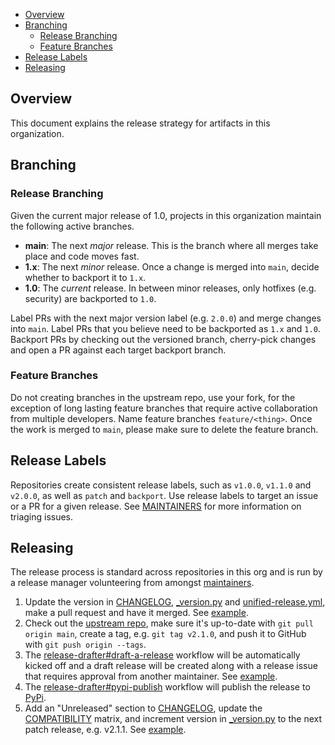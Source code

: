 - [Overview](#overview)
- [Branching](#branching)
  - [Release Branching](#release-branching)
  - [Feature Branches](#feature-branches)
- [Release Labels](#release-labels)
- [Releasing](#releasing)

## Overview

This document explains the release strategy for artifacts in this organization.

## Branching

### Release Branching

Given the current major release of 1.0, projects in this organization maintain the following active branches.

* **main**: The next _major_ release. This is the branch where all merges take place and code moves fast.
* **1.x**: The next _minor_ release. Once a change is merged into `main`, decide whether to backport it to `1.x`.
* **1.0**: The _current_ release. In between minor releases, only hotfixes (e.g. security) are backported to `1.0`.

Label PRs with the next major version label (e.g. `2.0.0`) and merge changes into `main`. Label PRs that you believe need to be backported as `1.x` and `1.0`. Backport PRs by checking out the versioned branch, cherry-pick changes and open a PR against each target backport branch.

### Feature Branches

Do not creating branches in the upstream repo, use your fork, for the exception of long lasting feature branches that require active collaboration from multiple developers. Name feature branches `feature/<thing>`. Once the work is merged to `main`, please make sure to delete the feature branch.

## Release Labels

Repositories create consistent release labels, such as `v1.0.0`, `v1.1.0` and `v2.0.0`, as well as `patch` and `backport`. Use release labels to target an issue or a PR for a given release. See [MAINTAINERS](MAINTAINERS.md#triage-open-issues) for more information on triaging issues.

## Releasing

The release process is standard across repositories in this org and is run by a release manager volunteering from amongst [maintainers](MAINTAINERS.md).

1. Update the version in [CHANGELOG](CHANGELOG.md), [_version.py](opensearchpy/_version.py) and [unified-release.yml](.github/workflows/unified-release.yml), make a pull request and have it merged. See [example](https://github.com/opensearch-project/opensearch-py/pull/799).
2. Check out the [upstream repo](https://github.com/opensearch-project/opensearch-py), make sure it's up-to-date with `git pull origin main`, create a tag, e.g. `git tag v2.1.0`, and push it to GitHub with `git push origin --tags`.
3. The [release-drafter#draft-a-release](.github/workflows/release-drafter.yml) workflow will be automatically kicked off and a draft release will be created along with a release issue that requires approval from another maintainer. See [example](https://github.com/opensearch-project/opensearch-py/issues/801).
4. The [release-drafter#pypi-publish](.github/workflows/release-drafter.yml) workflow will publish the release to [PyPi](https://pypi.org/project/opensearch-py/).
5. Add an "Unreleased" section to [CHANGELOG](CHANGELOG.md), update the [COMPATIBILITY](COMPATIBILITY.md) matrix, and increment version in [_version.py](opensearchpy/_version.py) to the next patch release, e.g. v2.1.1. See [example](https://github.com/opensearch-project/opensearch-py/pull/802).